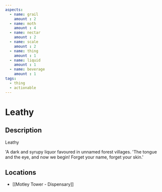 ```yaml
---
aspects: 
  - name: grail
    amount : 2
  - name: moth
    amount : 4
  - name: nectar
    amount : 2
  - name: scale
    amount : 2
  - name: thing
    amount : 1
  - name: liquid
    amount : 1
  - name: beverage
    amount : 1
tags:
  - thing
  - actionable
---
```


# Leathy

## Description
Leathy

'A dark and syrupy liquor favoured in unnamed forest villages. 'The tongue and the eye, and now we begin! Forget your name, forget your skin.'
## Locations
- [[Motley Tower - Dispensary]]